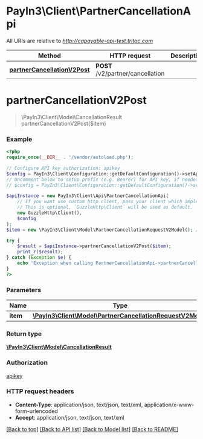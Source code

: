 # PayIn3\Client\PartnerCancellationApi

All URIs are relative to *http://capayable-api-test.tritac.com*

Method | HTTP request | Description
------------- | ------------- | -------------
[**partnerCancellationV2Post**](PartnerCancellationApi.md#partnerCancellationV2Post) | **POST** /v2/partner/cancellation | 


# **partnerCancellationV2Post**
> \PayIn3\Client\Model\CancellationResult partnerCancellationV2Post($item)



### Example
```php
<?php
require_once(__DIR__ . '/vendor/autoload.php');

// Configure API key authorization: apikey
$config = PayIn3\Client\Configuration::getDefaultConfiguration()->setApiKey('apikey', 'YOUR_API_KEY');
// Uncomment below to setup prefix (e.g. Bearer) for API key, if needed
// $config = PayIn3\Client\Configuration::getDefaultConfiguration()->setApiKeyPrefix('apikey', 'Bearer');

$apiInstance = new PayIn3\Client\Api\PartnerCancellationApi(
    // If you want use custom http client, pass your client which implements `GuzzleHttp\ClientInterface`.
    // This is optional, `GuzzleHttp\Client` will be used as default.
    new GuzzleHttp\Client(),
    $config
);
$item = new \PayIn3\Client\Model\PartnerCancellationRequestV2Model(); // \PayIn3\Client\Model\PartnerCancellationRequestV2Model | 

try {
    $result = $apiInstance->partnerCancellationV2Post($item);
    print_r($result);
} catch (Exception $e) {
    echo 'Exception when calling PartnerCancellationApi->partnerCancellationV2Post: ', $e->getMessage(), PHP_EOL;
}
?>
```

### Parameters

Name | Type | Description  | Notes
------------- | ------------- | ------------- | -------------
 **item** | [**\PayIn3\Client\Model\PartnerCancellationRequestV2Model**](../Model/PartnerCancellationRequestV2Model.md)|  |

### Return type

[**\PayIn3\Client\Model\CancellationResult**](../Model/CancellationResult.md)

### Authorization

[apikey](../../README.md#apikey)

### HTTP request headers

 - **Content-Type**: application/json, text/json, text/xml, application/x-www-form-urlencoded
 - **Accept**: application/json, text/json, text/xml

[[Back to top]](#) [[Back to API list]](../../README.md#documentation-for-api-endpoints) [[Back to Model list]](../../README.md#documentation-for-models) [[Back to README]](../../README.md)

